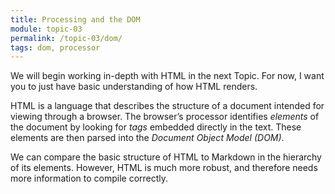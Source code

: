 ```yaml
---
title: Processing and the DOM
module: topic-03
permalink: /topic-03/dom/
tags: dom, processor
---
```


<div class="divider-heading"></div>

We will begin working in-depth with HTML in the next Topic. For now, I want you to just have basic understanding of how HTML renders.

HTML is a language that describes the structure of a document intended for viewing through a browser. The browser’s processor identifies _elements_ of the document by looking for _tags_ embedded directly in the text. These elements are then parsed into the _Document Object Model (DOM)_.

We can compare the basic structure of HTML to Markdown in the hierarchy of its elements. However, HTML is much more robust, and therefore needs more information to compile correctly.
